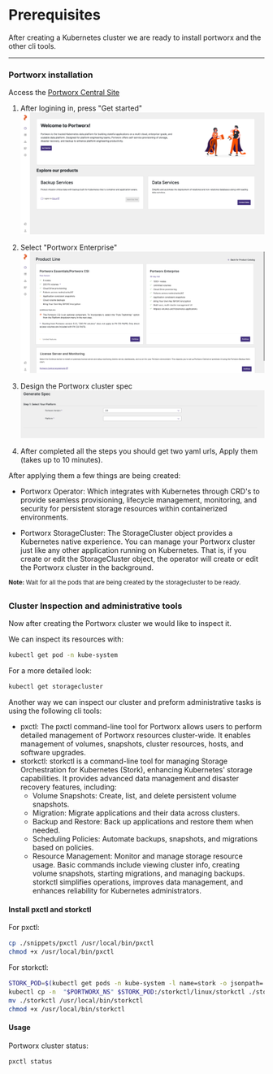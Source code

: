 # Prerequisites

After creating a Kubernetes cluster we are ready to install portworx and the other cli tools.

---

### Portworx installation

Access the [Portworx Central Site](https://central.portworx.com/landing/login)

1. After logining in, press "Get started"
    ![Get started](images/getstarted.png "Get started")

2. Select "Portworx Enterprise"
    ![Select License](images/licensing.png "Select License")

3. Design the Portworx cluster spec
    ![Spec Generator](images/spec_generator.png "Spec Generator")

4. After completed all the steps you should get two yaml urls, Apply them (takes up to 10 minutes).


After applying them a few things are being created:

- Portworx Operator: Which integrates with Kubernetes through CRD's to provide seamless provisioning, lifecycle management, monitoring, and security for persistent storage resources within containerized environments.

- Portworx StorageCluster: The StorageCluster object provides a Kubernetes native experience. You can manage your Portworx cluster just like any other application running on Kubernetes. That is, if you create or edit the StorageCluster object, the operator will create or edit the Portworx cluster in the background.


<sup><strong>Note:</strong> Wait for all the pods that are being created by the storagecluster to be ready.</sup>

### Cluster Inspection and administrative tools

Now after creating the Portworx cluster we would like to inspect it.

We can inspect its resources with:
```bash
kubectl get pod -n kube-system
```

For a more detailed look:
```bash
kubectl get storagecluster
```

Another way we can inspect our cluster and preform administrative tasks is using the following cli tools:
- pxctl: The pxctl command-line tool for Portworx allows users to perform detailed management of Portworx resources cluster-wide. It enables management of volumes, snapshots, cluster resources, hosts, and software upgrades.
- storkctl: storkctl is a command-line tool for managing Storage Orchestration for Kubernetes (Stork), enhancing Kubernetes' storage capabilities. It provides advanced data management and disaster recovery features, including:
    - Volume Snapshots: Create, list, and delete persistent volume snapshots.
    - Migration: Migrate applications and their data across clusters.
    - Backup and Restore: Back up applications and restore them when needed.
    - Scheduling Policies: Automate backups, snapshots, and migrations based on policies.
    - Resource Management: Monitor and manage storage resource usage.
    Basic commands include viewing cluster info, creating volume snapshots, starting migrations, and managing backups. storkctl simplifies operations, improves data management, and enhances reliability for Kubernetes administrators.

#### Install pxctl and storkctl

For pxctl:
```bash
cp ./snippets/pxctl /usr/local/bin/pxctl
chmod +x /usr/local/bin/pxctl
```

For storkctl:
```bash
STORK_POD=$(kubectl get pods -n kube-system -l name=stork -o jsonpath='{.items[0].metadata.name}')
kubectl cp -n  "$PORTWORX_NS" $STORK_POD:/storkctl/linux/storkctl ./storkctl
mv ./storkctl /usr/local/bin/storkctl
chmod +x /usr/local/bin/storkctl
```

#### Usage

Portworx cluster status:

```bash
pxctl status
```
